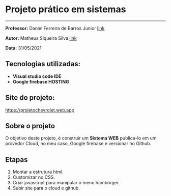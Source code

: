 # Projeto prático em sistemas

___
**Professor:** Daniel Ferreira de Barros Junior [link](https://github.com/DanielGTI)<p>
**Autor:** Matheus Siqueira Silva [link](https://github.com/slvsccp)

**Data:** 31/05/2021

## Tecnologias utilizadas:
- **Visual studio code IDE**
- **Google firebase HOSTING**

## Site do projeto:
https://projetochevrolet.web.app

## Sobre o projeto
<p>O objetivo deste projeto, é construir um <strong>Sistema WEB</strong> publica-lo em um provedor Cloud, no meu caso, Google firebase e versionar no Github.</p>

## Etapas
1. Montar a estrutura html.
2. Customizar no CSS.
3. Criar javascript para manipular o menu hambúrger.
4. Subir site para o cloud e github.
